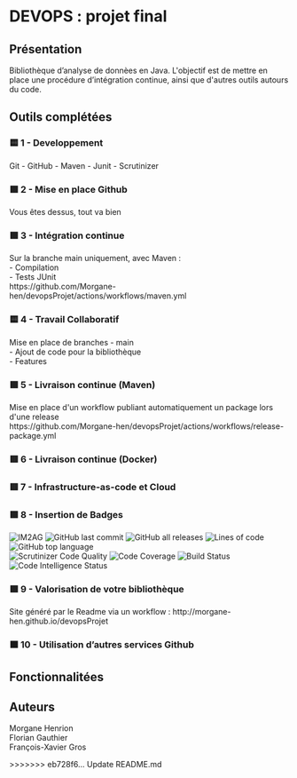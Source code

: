 <h1>DEVOPS : projet final</h1>

  
<h2>Présentation</h2>
  Bibliothèque d’analyse de donnèes en Java. L'objectif est de mettre en place  une procédure d’intégration continue, ainsi que d'autres outils autours du code.
  
 <section> 
 <h2>Outils complétées</h3>
  <h3>🟨 1 - Developpement </h3>
  Git - GitHub - Maven - Junit - Scrutinizer
  
  <h3>🟩 2 - Mise en place Github</h3>
  Vous êtes dessus, tout va bien
  
  <h3>🟩 3 - Intégration continue</h3>
  <p>
  Sur la branche main uniquement, avec Maven :<br />
    - Compilation<br />
    - Tests JUnit<br />
   https://github.com/Morgane-hen/devopsProjet/actions/workflows/maven.yml
   </p>
   
  <h3>🟨 4 - Travail Collaboratif</h3>
  <p>
  Mise en place de branches
   - main<br />
   - Ajout de code pour la bibliothèque <br />
   - Features
  </p>
  
   <h3>🟩 5 - Livraison continue (Maven)</h3>
   <p>Mise en place d'un workflow publiant automatiquement un package lors d'une release<br />
   https://github.com/Morgane-hen/devopsProjet/actions/workflows/release-package.yml</p>
   
   <h3>🟥 6 - Livraison continue (Docker)</h3>
   
   <h3>🟥 7 - Infrastructure-as-code et Cloud</h3>
   
   <h3>🟩 8 - Insertion de Badges</h3>
  <p>
  <img alt="IM2AG" src="https://img.shields.io/badge/IM2AG-Seal%20of%20Quality-blue">
  <img alt="GitHub last commit" src="https://img.shields.io/github/last-commit/Morgane-hen/devopsProjet"> 
  <img alt="GitHub all releases" src="https://img.shields.io/github/downloads/Morgane-hen/devopsProjet/total">
  <img alt="Lines of code" src="https://img.shields.io/tokei/lines/github/Morgane-hen/devopsProjet">
  <img alt="GitHub top language" src="https://img.shields.io/github/languages/top/Morgane-hen/devopsProjet">
  <br />
  <img alt="Scrutinizer Code Quality" src="https://scrutinizer-ci.com/g/Morgane-hen/devopsProjet/badges/quality-score.png?b=main">
  <img alt="Code Coverage" src="https://scrutinizer-ci.com/g/Morgane-hen/devopsProjet/badges/coverage.png?b=main">
  <img alt="Build Status" src="https://scrutinizer-ci.com/g/Morgane-hen/devopsProjet/badges/build.png?b=main">
  <img alt="Code Intelligence Status" src="https://scrutinizer-ci.com/g/Morgane-hen/devopsProjet/badges/code-intelligence.svg?b=main">

  </p>
    
   <h3>🟩 9 - Valorisation de votre bibliothèque</h3>
    Site généré par le Readme via un workflow :
     http://morgane-hen.github.io/devopsProjet
   
   <h3>🟧 10 - Utilisation d’autres services Github</h3>
   </section> 
   
  <section>
  <h2>Fonctionnalitées</h2>
  
  
</section>


<section>
<h2>Auteurs</h2>
 <p>
 Morgane Henrion<br />
 Florian Gauthier<br />
 François-Xavier Gros
</p>
</section>
>>>>>>> eb728f6... Update README.md
